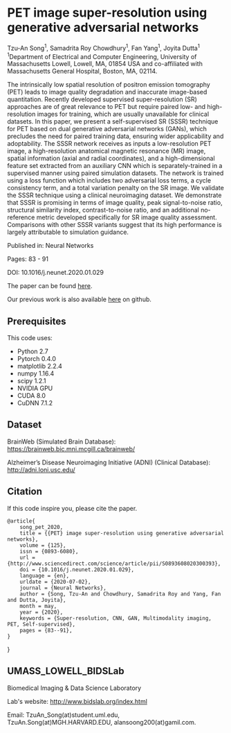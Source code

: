 # PET image super-resolution using generative adversarial networks
Tzu-An Song<sup>1</sup>, Samadrita Roy Chowdhury<sup>1</sup>, Fan Yang<sup>1</sup>, Joyita Dutta<sup>1</sup></br>
<sup>1</sup>Department of Electrical and Computer Engineering, University of Massachusetts Lowell, Lowell, MA, 01854 USA and co-affiliated with Massachusetts General Hospital, Boston, MA, 02114.

The intrinsically low spatial resolution of positron emission tomography (PET) leads to image quality degradation and inaccurate image-based quantitation. Recently developed supervised super-resolution (SR) approaches are of great relevance to PET but require paired low- and high-resolution images for training, which are usually unavailable for clinical datasets. In this paper, we present a self-supervised SR (SSSR) technique for PET based on dual generative adversarial networks (GANs), which precludes the need for paired training data, ensuring wider applicability and adoptability. The SSSR network receives as inputs a low-resolution PET image, a high-resolution anatomical magnetic resonance (MR) image, spatial information (axial and radial coordinates), and a high-dimensional feature set extracted from an auxiliary CNN which is separately-trained in a supervised manner using paired simulation datasets. The network is trained using a loss function which includes two adversarial loss terms, a cycle consistency term, and a total variation penalty on the SR image. We validate the SSSR technique using a clinical neuroimaging dataset. We demonstrate that SSSR is promising in terms of image quality, peak signal-to-noise ratio, structural similarity index, contrast-to-noise ratio, and an additional no-reference metric developed specifically for SR image quality assessment. Comparisons with other SSSR variants suggest that its high performance is largely attributable to simulation guidance.

Published in: Neural Networks

Pages: 83 - 91

DOI: 10.1016/j.neunet.2020.01.029

The paper can be found [here](https://www.sciencedirect.com/science/article/abs/pii/S0893608020300393?via%3Dihub).

Our previous work is also available [here](https://github.com/alansoong200/SR_PET_CNN) on github.


## Prerequisites

This code uses:

- Python 2.7
- Pytorch 0.4.0
- matplotlib 2.2.4
- numpy 1.16.4
- scipy 1.2.1
- NVIDIA GPU
- CUDA 8.0
- CuDNN 7.1.2

## Dataset

BrainWeb (Simulated Brain Database):
https://brainweb.bic.mni.mcgill.ca/brainweb/

Alzheimer’s Disease Neuroimaging Initiative (ADNI) (Clinical Database):
http://adni.loni.usc.edu/

## Citation
If this code inspire you, please cite the paper.

	@article{
		song_pet_2020,
		title = {{PET} image super-resolution using generative adversarial networks},
		volume = {125},
		issn = {0893-6080},
		url = {http://www.sciencedirect.com/science/article/pii/S0893608020300393},
		doi = {10.1016/j.neunet.2020.01.029},
		language = {en},
		urldate = {2020-07-02},
		journal = {Neural Networks},
		author = {Song, Tzu-An and Chowdhury, Samadrita Roy and Yang, Fan and Dutta, Joyita},
		month = may,
		year = {2020},
		keywords = {Super-resolution, CNN, GAN, Multimodality imaging, PET, Self-supervised},
		pages = {83--91},
	}
}

## UMASS_LOWELL_BIDSLab
Biomedical Imaging & Data Science Laboratory

Lab's website:
http://www.bidslab.org/index.html


Email: TzuAn_Song(at)student.uml.edu, 
       TzuAn.Song(at)MGH.HARVARD.EDU, 
       alansoong200(at)gamil.com.
